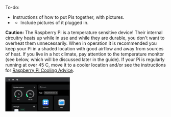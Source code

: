 To-do:
- Instructions of how to put Pis together, with pictures. 
- - Include pictures of it plugged in. 

**Caution:** The Raspberry Pi is a temperature sensitive device! Their internal circuitry heats up while in use and while they are durable, you don't want to overheat them unnecessarily. When in operation it is recommended you keep your Pi in a shaded location with good airflow and away from sources of heat. If you live in a hot climate, pay attention to the temperature monitor (see below, which will be discussed later in the guide). If your Pi is regularly running at over 45 C, move it to a cooler location and/or see the instructions for [Raspberry Pi Cooling Advice](../Instructions/Raspberry_Pi_Cooling_Advice.md).

<img src="../Media_Repository/Raspberry_Pi_Assembly_Temperature.png" alt="Raspberry Pi temperature monitor" title="Raspberry Pi temperature monitor" width="40%"/>
